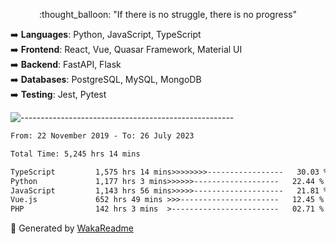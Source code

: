 <p align="center"> 
  :thought_balloon: "If there is no struggle, there is no progress"
</p>

<p align="left">
  ➡️ <strong>Languages</strong>: Python, JavaScript, TypeScript<br>
  ➡️ <strong>Frontend</strong>: React, Vue, Quasar Framework, Material UI<br>
  ➡️ <strong>Backend</strong>: FastAPI, Flask<br>
  ➡️ <strong>Databases</strong>: PostgreSQL, MySQL, MongoDB<br>
  ➡️ <strong>Testing</strong>: Jest, Pytest<br>
</p>

![-----------------------------------------------------](https://raw.githubusercontent.com/andreasbm/readme/master/assets/lines/vintage.png)

<!--START_SECTION:waka-->

```txt
From: 22 November 2019 - To: 26 July 2023

Total Time: 5,245 hrs 14 mins

TypeScript         1,575 hrs 14 mins>>>>>>>>-----------------   30.03 %
Python             1,177 hrs 3 mins>>>>>>-------------------   22.44 %
JavaScript         1,143 hrs 56 mins>>>>>--------------------   21.81 %
Vue.js             652 hrs 49 mins >>>----------------------   12.45 %
PHP                142 hrs 3 mins  >------------------------   02.71 %
```

<!--END_SECTION:waka-->


🚀 Generated by [WakaReadme](https://github.com/athul/waka-readme)
